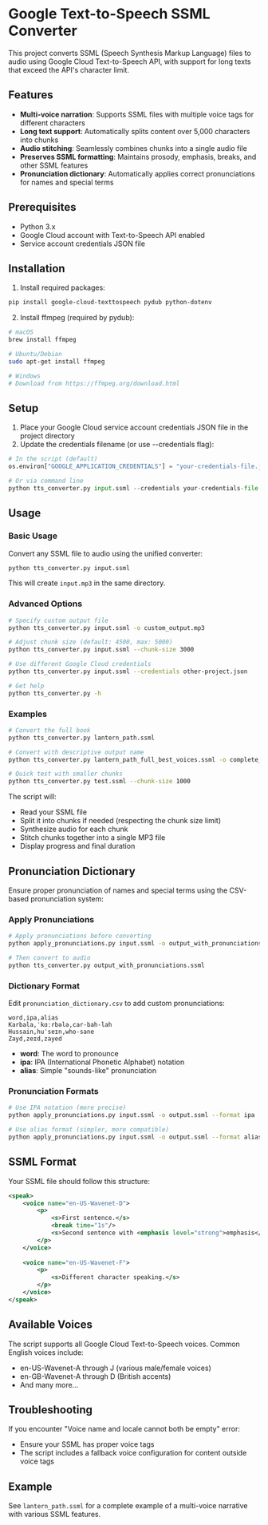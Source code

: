 # Google Text-to-Speech SSML Converter

This project converts SSML (Speech Synthesis Markup Language) files to audio using Google Cloud Text-to-Speech API, with support for long texts that exceed the API's character limit.

## Features

- **Multi-voice narration**: Supports SSML files with multiple voice tags for different characters
- **Long text support**: Automatically splits content over 5,000 characters into chunks
- **Audio stitching**: Seamlessly combines chunks into a single audio file
- **Preserves SSML formatting**: Maintains prosody, emphasis, breaks, and other SSML features
- **Pronunciation dictionary**: Automatically applies correct pronunciations for names and special terms

## Prerequisites

- Python 3.x
- Google Cloud account with Text-to-Speech API enabled
- Service account credentials JSON file

## Installation

1. Install required packages:
```bash
pip install google-cloud-texttospeech pydub python-dotenv
```

2. Install ffmpeg (required by pydub):
```bash
# macOS
brew install ffmpeg

# Ubuntu/Debian
sudo apt-get install ffmpeg

# Windows
# Download from https://ffmpeg.org/download.html
```

## Setup

1. Place your Google Cloud service account credentials JSON file in the project directory
2. Update the credentials filename (or use --credentials flag):
```python
# In the script (default)
os.environ["GOOGLE_APPLICATION_CREDENTIALS"] = "your-credentials-file.json"

# Or via command line
python tts_converter.py input.ssml --credentials your-credentials-file.json
```

## Usage

### Basic Usage

Convert any SSML file to audio using the unified converter:

```bash
python tts_converter.py input.ssml
```

This will create `input.mp3` in the same directory.

### Advanced Options

```bash
# Specify custom output file
python tts_converter.py input.ssml -o custom_output.mp3

# Adjust chunk size (default: 4500, max: 5000)
python tts_converter.py input.ssml --chunk-size 3000

# Use different Google Cloud credentials
python tts_converter.py input.ssml --credentials other-project.json

# Get help
python tts_converter.py -h
```

### Examples

```bash
# Convert the full book
python tts_converter.py lantern_path.ssml

# Convert with descriptive output name
python tts_converter.py lantern_path_full_best_voices.ssml -o complete_audiobook.mp3

# Quick test with smaller chunks
python tts_converter.py test.ssml --chunk-size 1000
```

The script will:
- Read your SSML file
- Split it into chunks if needed (respecting the chunk size limit)
- Synthesize audio for each chunk
- Stitch chunks together into a single MP3 file
- Display progress and final duration

## Pronunciation Dictionary

Ensure proper pronunciation of names and special terms using the CSV-based pronunciation system:

### Apply Pronunciations

```bash
# Apply pronunciations before converting
python apply_pronunciations.py input.ssml -o output_with_pronunciations.ssml

# Then convert to audio
python tts_converter.py output_with_pronunciations.ssml
```

### Dictionary Format

Edit `pronunciation_dictionary.csv` to add custom pronunciations:

```csv
word,ipa,alias
Karbala,ˈkɑːrbələ,car-bah-lah
Hussain,huˈseɪn,who-sane
Zayd,zeɪd,zayed
```

- **word**: The word to pronounce
- **ipa**: IPA (International Phonetic Alphabet) notation
- **alias**: Simple "sounds-like" pronunciation

### Pronunciation Formats

```bash
# Use IPA notation (more precise)
python apply_pronunciations.py input.ssml -o output.ssml --format ipa

# Use alias format (simpler, more compatible)
python apply_pronunciations.py input.ssml -o output.ssml --format alias
```

## SSML Format

Your SSML file should follow this structure:

```xml
<speak>
    <voice name="en-US-Wavenet-D">
        <p>
            <s>First sentence.</s>
            <break time="1s"/>
            <s>Second sentence with <emphasis level="strong">emphasis</emphasis>.</s>
        </p>
    </voice>
    
    <voice name="en-US-Wavenet-F">
        <p>
            <s>Different character speaking.</s>
        </p>
    </voice>
</speak>
```

## Available Voices

The script supports all Google Cloud Text-to-Speech voices. Common English voices include:
- en-US-Wavenet-A through J (various male/female voices)
- en-GB-Wavenet-A through D (British accents)
- And many more...

## Troubleshooting

If you encounter "Voice name and locale cannot both be empty" error:
- Ensure your SSML has proper voice tags
- The script includes a fallback voice configuration for content outside voice tags

## Example

See `lantern_path.ssml` for a complete example of a multi-voice narrative with various SSML features.